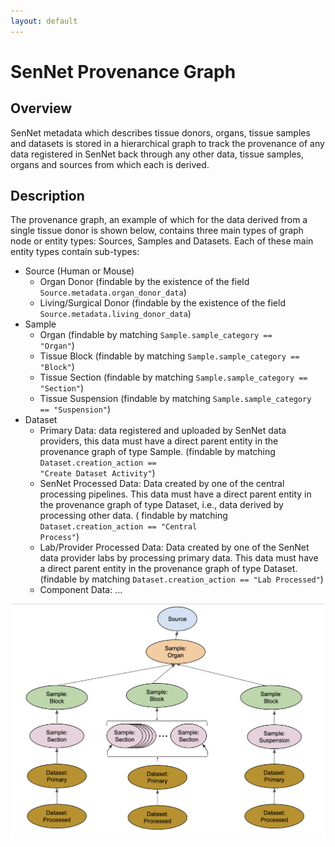```yaml
---
layout: default
---
```


# SenNet Provenance Graph

## Overview

SenNet metadata which describes tissue donors, organs, tissue samples and datasets is stored in a hierarchical graph to
track the provenance of any data registered in SenNet back through any other data, tissue samples, organs and sources
from which each is derived.

## Description

The provenance graph, an example of which for the data derived from a single tissue donor is shown below, contains three
main types of graph node or entity types: Sources, Samples and Datasets. Each of these main entity types contain
sub-types:

- Source (Human or Mouse)
    - Organ Donor (findable by the existence of the field <code>Source.metadata.organ_donor_data</code>)
    - Living/Surgical Donor (findable by the existence of the field <code>Source.metadata.living_donor_data</code>)
- Sample
    - Organ (findable by matching <code>Sample.sample_category == "Organ"</code>)
    - Tissue Block (findable by matching <code>Sample.sample_category == "Block"</code>)
    - Tissue Section (findable by matching <code>Sample.sample_category == "Section"</code>)
    - Tissue Suspension (findable by matching <code>Sample.sample_category == "Suspension"</code>)
- Dataset
    - Primary Data: data registered and uploaded by SenNet data providers, this data must have a direct parent entity in
      the provenance graph of type Sample. (findable by matching <code>Dataset.creation_action == "Create Dataset
      Activity"</code>)
    - SenNet Processed Data: Data created by one of the central processing pipelines. This data must have a
      direct parent entity in the provenance graph of type Dataset, i.e., data derived by processing other data. (
      findable by matching <code>Dataset.creation_action == "Central Process"</code>)
    - Lab/Provider Processed Data: Data created by one of the SenNet data provider labs by processing primary data. This
      data must have a direct parent entity in the provenance graph of type Dataset. (findable by matching
      <code>Dataset.creation_action == "Lab Processed"</code>)
    - Component Data: ...

<img src="provenance.png">